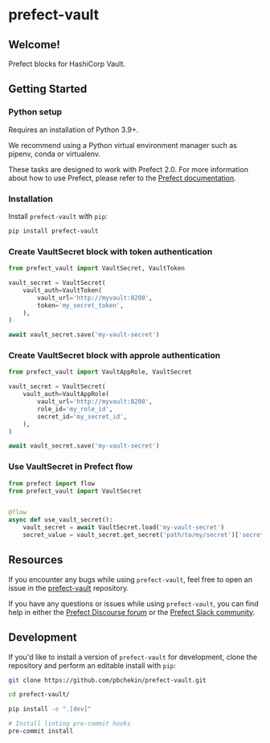 # prefect-vault

## Welcome!

Prefect blocks for HashiCorp Vault.

## Getting Started

### Python setup

Requires an installation of Python 3.9+.

We recommend using a Python virtual environment manager such as pipenv, conda or virtualenv.

These tasks are designed to work with Prefect 2.0. For more information about how to use Prefect, please refer to the [Prefect documentation](https://orion-docs.prefect.io/).

### Installation

Install `prefect-vault` with `pip`:

```bash
pip install prefect-vault
```

### Create VaultSecret block with token authentication

```python
from prefect_vault import VaultSecret, VaultToken

vault_secret = VaultSecret(
    vault_auth=VaultToken(
        vault_url='http://myvault:8200',
        token='my_secret_token',
    ),
)

await vault_secret.save('my-vault-secret')
```

### Create VaultSecret block with approle authentication

```python
from prefect_vault import VaultAppRole, VaultSecret 

vault_secret = VaultSecret(
    vault_auth=VaultAppRole(
        vault_url='http://myvault:8200',
        role_id='my_role_id',
        secret_id='my_secret_id',
    ),
)

await vault_secret.save('my-vault-secret')
```

### Use VaultSecret in Prefect flow

```python
from prefect import flow
from prefect_vault import VaultSecret


@flow
async def use_vault_secret():
    vault_secret = await VaultSecret.load('my-vault-secret')
    secret_value = vault_secret.get_secret('path/to/my/secret')['secret_key']
```

## Resources

If you encounter any bugs while using `prefect-vault`, feel free to open an issue in the [prefect-vault](https://github.com/pbchekin/prefect-vault) repository.

If you have any questions or issues while using `prefect-vault`, you can find help in either the [Prefect Discourse forum](https://discourse.prefect.io/) or the [Prefect Slack community](https://prefect.io/slack).

## Development

If you'd like to install a version of `prefect-vault` for development, clone the repository and perform an editable install with `pip`:

```bash
git clone https://github.com/pbchekin/prefect-vault.git

cd prefect-vault/

pip install -e ".[dev]"

# Install linting pre-commit hooks
pre-commit install
```
